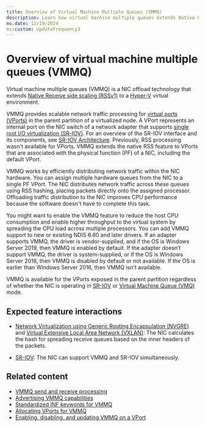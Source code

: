 ```yaml
---
title: Overview of Virtual Machine Multiple Queues (VMMQ)
description: Learn how virtual machine multiple queues extends Native RSS to a Hyper-V virtual environment.
ms.date: 12/19/2024
ms:custom: UpdateFrequency3
---
```


# Overview of virtual machine multiple queues (VMMQ)

Virtual machine multiple queues (VMMQ) is a NIC offload technology that extends [Native Receive side scaling (RSSv1)](introduction-to-receive-side-scaling.md) to a [Hyper-V](overview-of-hyper-v.md) virtual environment.

VMMQ provides scalable network traffic processing for [virtual ports (VPorts)](virtual-ports--vports-.md) in the parent partition of a virtualized node. A VPort represents an internal port on the NIC switch of a network adapter that supports [single root I/O virtualization (SR-IOV)](overview-of-single-root-i-o-virtualization--sr-iov-.md). For an overview of the SR-IOV interface and its components, see [SR-IOV Architecture](sr-iov-architecture.md). Previously, RSS processing wasn't available for VPorts. VMMQ extends the native RSS feature to VPorts that are associated with the physical function (PF) of a NIC, including the default VPort.

VMMQ works by efficiently distributing network traffic within the NIC hardware. You can assign multiple hardware queues from the NIC to a single PF VPort. The NIC distributes network traffic across these queues using RSS hashing, placing packets directly onto the assigned processor. Offloading traffic distribution to the NIC improves CPU performance because the software doesn't have to complete this task.

You might want to enable the VMMQ feature to reduce the host CPU consumption and enable higher throughput to the virtual system by spreading the CPU load across multiple processors. You can add VMMQ support to new or existing NDIS 6.60 and later drivers. If an adapter supports VMMQ, the driver is vendor-supplied, and if the OS is Windows Server 2019, then VMMQ is enabled by default. If the adapter doesn’t support VMMQ, the driver is system-supplied, or if the OS is Windows Server 2016, then VMMQ is disabled by default or not available. If the OS is earlier than Windows Server 2016, then VMMQ isn't available.

VMMQ is available for the VPorts exposed in the parent partition regardless of whether the NIC is operating in [SR-IOV](overview-of-single-root-i-o-virtualization--sr-iov-.md) or [Virtual Machine Queue (VMQ)](virtual-machine-queue-architecture.md) mode.

## Expected feature interactions

- [Network Virtualization using Generic Routing Encapsulation (NVGRE)](network-virtualization-using-generic-routing-encapsulation--nvgre--task-offload.md) and [Virtual Extensive Local Area Network (VXLAN)](https://www.rfc-editor.org/info/rfc7348): The NIC calculates the hash for spreading receive queues based on the inner headers of the packets.

- [SR-IOV](overview-of-single-root-i-o-virtualization--sr-iov-.md): The NIC can support VMMQ and SR-IOV simultaneously.

## Related content

- [VMMQ send and receive processing](vmmq-send-and-receive-processing.md)
- [Advertising VMMQ capabilities](advertising-vmmq-capabilities.md)
- [Standardized INF keywords for VMMQ](standardized-inf-keywords-for-vmmq.md)
- [Allocating VPorts for VMMQ](allocating-vports-for-vmmq.md)
- [Enabling, disabling, and updating VMMQ on a VPort](updating-vmmq-on-a-vport.md)
